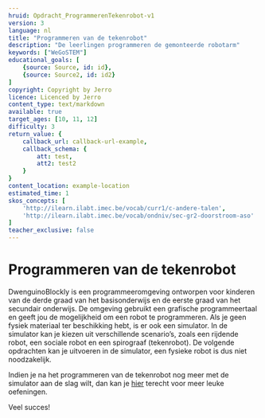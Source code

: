 ```yaml
---
hruid: Opdracht_ProgrammerenTekenrobot-v1
version: 3
language: nl
title: "Programmeren van de tekenrobot"
description: "De leerlingen programmeren de gemonteerde robotarm"
keywords: ["WeGoSTEM"]
educational_goals: [
    {source: Source, id: id}, 
    {source: Source2, id: id2}
]
copyright: Copyright by Jerro
licence: Licenced by Jerro
content_type: text/markdown
available: true
target_ages: [10, 11, 12]
difficulty: 3
return_value: {
    callback_url: callback-url-example,
    callback_schema: {
        att: test,
        att2: test2
    }
}
content_location: example-location
estimated_time: 1
skos_concepts: [
    'http://ilearn.ilabt.imec.be/vocab/curr1/c-andere-talen', 
    'http://ilearn.ilabt.imec.be/vocab/ondniv/sec-gr2-doorstroom-aso'
]
teacher_exclusive: false
---
```

# Programmeren van de tekenrobot

DwenguinoBlockly is een programmeeromgeving ontworpen voor kinderen van de derde graad van het basisonderwijs en de eerste graad van het secundair onderwijs. De omgeving gebruikt een grafische programmeertaal en geeft jou de mogelijkheid om een robot te programmeren. Als je geen fysiek materiaal ter beschikking hebt, is er ook een simulator. In de simulator kan je kiezen uit verschillende scenario’s, zoals een rijdende robot, een sociale robot en een spirograaf (tekenrobot). De volgende opdrachten kan je uitvoeren in de simulator, een fysieke robot is dus niet noodzakelijk. 

Indien je na het programmeren van de tekenrobot nog meer met de simulator aan de slag wilt, dan kan je
[hier]( "TBD") terecht voor meer leuke oefeningen.

Veel succes!